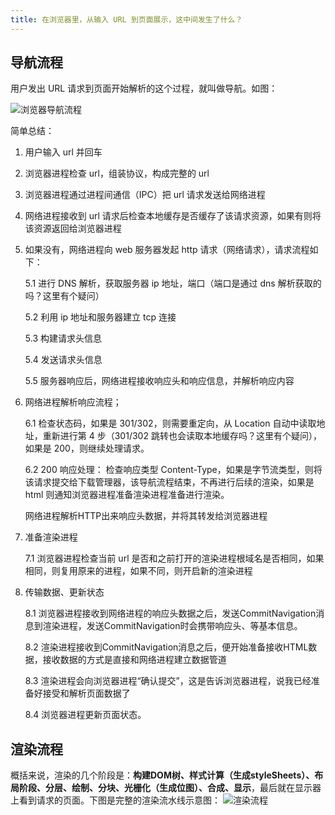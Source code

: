 ```yaml
---
title: 在浏览器里，从输入 URL 到页面展示，这中间发生了什么？
---
```


## 导航流程

用户发出 URL 请求到页面开始解析的这个过程，就叫做导航。如图：

![浏览器导航流程](https://static001.geekbang.org/resource/image/92/5d/92d73c75308e50d5c06ad44612bcb45d.png)

简单总结：

1. 用户输入 url 并回车
2. 浏览器进程检查 url，组装协议，构成完整的 url
3. 浏览器进程通过进程间通信（IPC）把 url 请求发送给网络进程
4. 网络进程接收到 url 请求后检查本地缓存是否缓存了该请求资源，如果有则将该资源返回给浏览器进程
5. 如果没有，网络进程向 web 服务器发起 http 请求（网络请求），请求流程如下：

    5.1 进行 DNS 解析，获取服务器 ip 地址，端口（端口是通过 dns 解析获取的吗？这里有个疑问）

    5.2 利用 ip 地址和服务器建立 tcp 连接

    5.3 构建请求头信息

    5.4 发送请求头信息

    5.5 服务器响应后，网络进程接收响应头和响应信息，并解析响应内容

6. 网络进程解析响应流程；

    6.1 检查状态码，如果是 301/302，则需要重定向，从 Location 自动中读取地址，重新进行第 4 步（301/302 跳转也会读取本地缓存吗？这里有个疑问），如果是 200，则继续处理请求。

    6.2 200 响应处理：
    检查响应类型 Content-Type，如果是字节流类型，则将该请求提交给下载管理器，该导航流程结束，不再进行后续的渲染，如果是 html 则通知浏览器进程准备渲染进程准备进行渲染。

    网络进程解析HTTP出来响应头数据，并将其转发给浏览器进程

7. 准备渲染进程

    7.1 浏览器进程检查当前 url 是否和之前打开的渲染进程根域名是否相同，如果相同，则复用原来的进程，如果不同，则开启新的渲染进程

8. 传输数据、更新状态

    8.1 浏览器进程接收到网络进程的响应头数据之后，发送CommitNavigation消息到渲染进程，发送CommitNavigation时会携带响应头、等基本信息。

    8.2 渲染进程接收到CommitNavigation消息之后，便开始准备接收HTML数据，接收数据的方式是直接和网络进程建立数据管道

    8.3 渲染进程会向浏览器进程“确认提交”，这是告诉浏览器进程，说我已经准备好接受和解析页面数据了
    
    8.4 浏览器进程更新页面状态。

## 渲染流程

概括来说，渲染的几个阶段是：**构建DOM树、样式计算（生成styleSheets）、布局阶段、分层、绘制、分块、光栅化（生成位图）、合成、显示**，最后就在显示器上看到请求的页面。下图是完整的渲染流水线示意图：
![渲染流程](https://static001.geekbang.org/resource/image/97/37/975fcbf7f83cc20d216f3d68a85d0f37.png)
